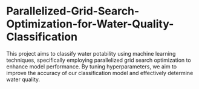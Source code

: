 # Parallelized-Grid-Search-Optimization-for-Water-Quality-Classification
This project aims to classify water potability using machine learning techniques, specifically employing parallelized grid search optimization to enhance model performance. By tuning hyperparameters, we aim to improve the accuracy of our classification model and effectively determine water quality.
